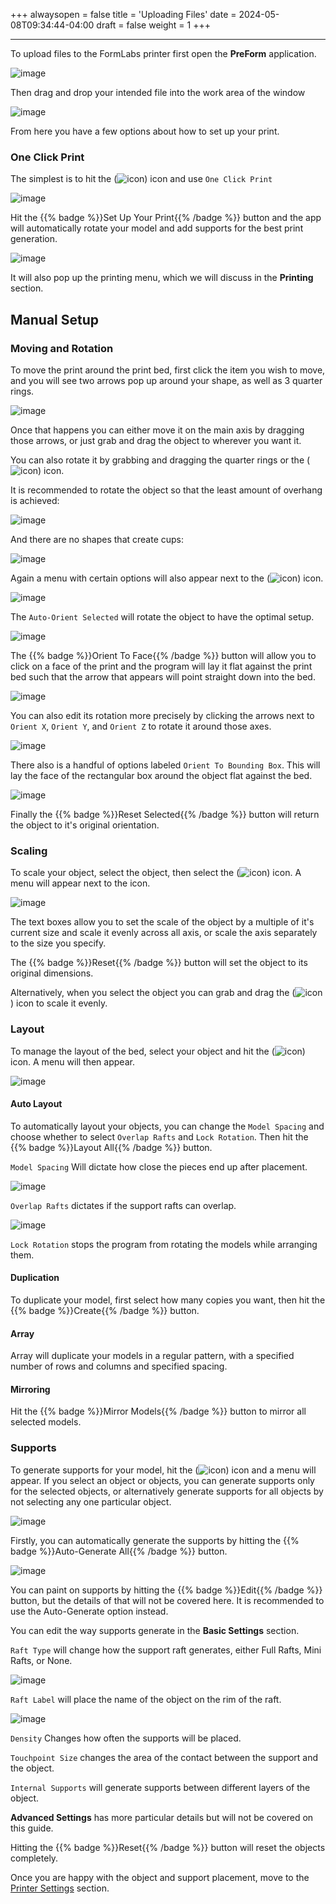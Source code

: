 +++
alwaysopen = false
title = 'Uploading Files'
date = 2024-05-08T09:34:44-04:00
draft = false
weight = 1
+++

---

To upload files to the FormLabs printer first open the **PreForm** application.

![image](/images/1.PNG)

Then drag and drop your intended file into the work area of the window

![image](/images/2.PNG)

From here you have a few options about how to set up your print. 

### One Click Print

The simplest is to hit the (![icon](/images/3.PNG)) icon and use `One Click Print`

![image](/images/4.PNG)

Hit the {{% badge %}}Set Up Your Print{{% /badge %}} button and the app will automatically rotate your model and add supports for the best print generation. 

![image](/images/5.PNG)

It will also pop up the printing menu, which we will discuss in the **Printing** section.

## Manual Setup

### Moving and Rotation

To move the print around the print bed, first click the item you wish to move, and you will see two arrows pop up around your shape, as well as 3 quarter rings.

![image](/images/6.PNG)

Once that happens you can either move it on the main axis by dragging those arrows, or just grab and drag the object to wherever you want it.

You can also rotate it by grabbing and dragging the quarter rings or the (![icon](/images/7.PNG)) icon.



It is recommended to rotate the object so that the least amount of overhang is achieved:

![image](/images/8.png)

And there are no shapes that create cups:

![image](/images/9.png)

Again a menu with certain options will also appear next to the (![icon](/images/10.PNG)) icon.

![image](/images/11.PNG)

The `Auto-Orient Selected` will rotate the object to have the optimal setup.

![image](/images/12.PNG)

The {{% badge %}}Orient To Face{{% /badge %}} button will allow you to click on a face of the print and the program will lay it flat against the print bed such that the arrow that appears will point straight down into the bed.

![image](/images/13.png)

You can also edit its rotation more precisely by clicking the arrows next to `Orient X`, `Orient Y`, and `Orient Z` to rotate it around those axes.

![image](/images/14.PNG)

There also is a handful of options labeled `Orient To Bounding Box`. This will lay the face of the rectangular box around the object flat against the bed.

![image](/images/15.PNG)

Finally the {{% badge %}}Reset Selected{{% /badge %}} button will return the object to it's original orientation.

### Scaling

To scale your object, select the object, then select the (![icon](/images/16.PNG)) icon. A menu will appear next to the icon.

![image](/images/17.PNG)

The text boxes allow you to set the scale of the object by a multiple of it's current size and scale it evenly across all axis, or scale the axis separately to the size you specify.

The {{% badge %}}Reset{{% /badge %}} button will set the object to its original dimensions.

Alternatively, when you select the object you can grab and drag the (![icon](/images/18.PNG)) icon to scale it evenly.

### Layout

To manage the layout of the bed, select your object and hit the (![icon](/images/19.PNG)) icon. A menu will then appear.

![image](/images/20.PNG)

#### Auto Layout

To automatically layout your objects, you can change the `Model Spacing` and choose whether to select `Overlap Rafts` and `Lock Rotation`. Then hit the {{% badge %}}Layout All{{% /badge %}} button.

`Model Spacing` Will dictate how close the pieces end up after placement.

![image](/images/21.png)

`Overlap Rafts` dictates if the support rafts can overlap.

![image](/images/22.png)

`Lock Rotation` stops the program from rotating the models while arranging them.

#### Duplication

To duplicate your model, first select how many copies you want, then hit the {{% badge %}}Create{{% /badge %}} button.

#### Array
 
Array will duplicate your models in a regular pattern, with a specified number of rows and columns and specified spacing.

#### Mirroring

Hit the {{% badge %}}Mirror Models{{% /badge %}} button to mirror all selected models.

### Supports

To generate supports for your model, hit the (![icon](/images/23.PNG)) icon and a menu will appear. If you select an object or objects, you can generate supports only for the selected objects, or alternatively generate supports for all objects by not selecting any one particular object. 

![image](/images/24.PNG)

Firstly, you can automatically generate the supports by hitting the {{% badge %}}Auto-Generate All{{% /badge %}} button.

![image](/images/25.PNG)

You can paint on supports by hitting the {{% badge %}}Edit{{% /badge %}} button, but the details of that will not be covered here. It is recommended to use the Auto-Generate option instead.

You can edit the way supports generate in the **Basic Settings** section.

`Raft Type` will change how the support raft generates, either Full Rafts, Mini Rafts, or None.

![image](/images/26.png)

`Raft Label` will place the name of the object on the rim of the raft.

![image](/images/27.PNG)

`Density` Changes how often the supports will be placed.

`Touchpoint Size` changes the area of the contact between the support and the object.

`Internal Supports` will generate supports between different layers of the object.

**Advanced Settings** has more particular details but will not be covered on this guide.

Hitting the {{% badge %}}Reset{{% /badge %}} button will reset the objects completely.

Once you are happy with the object and support placement, move to the [Printer Settings](https://cid.friendscentral.org/3dprinters/formlabs/printersettings/index.html) section.










